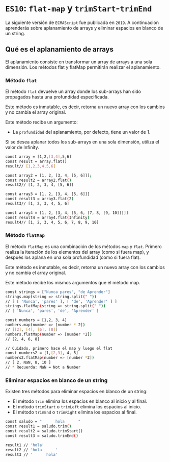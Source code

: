 # `ES10`: `flat-map` y `trimStart`-`trimEnd`

La siguiente versión de `ECMAScript` fue publicada en `2019`. A continuación aprenderás sobre aplanamiento de arrays y eliminar espacios en blanco de un string.

## Qué es el aplanamiento de arrays

El aplanamiento consiste en transformar un array de arrays a una sola dimensión. Los métodos flat y flatMap permitirán realizar el aplanamiento.

### Método `flat`

El método `flat` devuelve un array donde los sub-arrays han sido propagados hasta una profundidad especificada.

Este método es inmutable, es decir, retorna un nuevo array con los cambios y no cambia el array original.

Este método recibe un argumento:

* La `profundidad` del aplanamiento, por defecto, tiene un valor de 1.

Si se desea aplanar todos los sub-arrays en una sola dimensión, utiliza el valor de Infinity.

``` bash
const array = [1,2,[3,4],5,6]
const result = array.flat()
result// [1,2,3,4,5,6]

const array2 = [1, 2, [3, 4, [5, 6]]];
const result2 = array2.flat()
result2// [1, 2, 3, 4, [5, 6]]

const array3 = [1, 2, [3, 4, [5, 6]]]
const result3 = array3.flat(2)
result3// [1, 2, 3, 4, 5, 6]

const array4 = [1, 2, [3, 4, [5, 6, [7, 8, [9, 10]]]]]
const result4 = array4.flat(Infinity)
result4// [1, 2, 3, 4, 5, 6, 7, 8, 9, 10]
```

### Método `flatMap`

El método `flatMap` es una combinación de los métodos `map` y `flat`. Primero realiza la iteración de los elementos del array (como si fuera map), y después los aplana en una sola profundidad (como si fuera flat).

Este método es inmutable, es decir, retorna un nuevo array con los cambios y no cambia el array original.

Este método recibe los mismos argumentos que el método map.

``` bash
const strings = ["Nunca pares", "de Aprender"]
strings.map(string => string.split(" ")) 
// [ [ 'Nunca', 'pares' ], [ 'de', 'Aprender' ] ]
strings.flatMap(string => string.split(" "))
// [ 'Nunca', 'pares', 'de', 'Aprender' ]

const numbers = [1,2, 3, 4]
numbers.map(number => [number * 2])
// [[2], [4], [6], [8]]
numbers.flatMap(number => [number *2])
// [2, 4, 6, 8]

// Cuidado, primero hace el map y luego el flat
const numbers2 = [1,[2,3], 4, 5]
numbers2.flatMap(number => [number *2])
// [ 2, NaN, 8, 10 ]
// * Recuerda: NaN = Not a Number
```

### Eliminar espacios en blanco de un string

Existen tres métodos para eliminar espacios en blanco de un string:

* El método `trim` elimina los espacios en blanco al inicio y al final.
* El método `trimStart` o `trimLeft` elimina los espacios al inicio.
* El método `trimEnd` o `trimRight` elimina los espacios al final.

``` bash
const saludo = "      hola      "
const result1 = saludo.trim()
const result2 = saludo.trimStart()
const result3 = saludo.trimEnd()

result1 // 'hola'
result2 // 'hola      '
result3 // '      hola'
```
